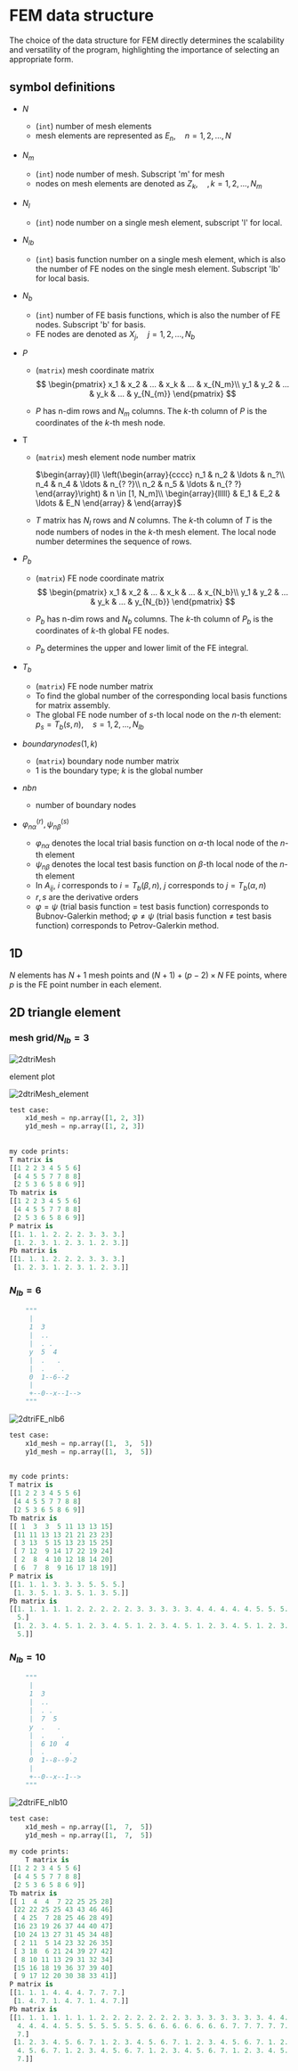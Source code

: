 # FEM data structure

The choice of the data structure for FEM directly determines the scalability and versatility of the program, highlighting the importance of selecting an appropriate form.

## symbol definitions

* $N$ 

  * (`int`) number of mesh elements
  * mesh elements are represented as $E_n,\quad n=1,2,...,N$

* $N_m$

  * (`int`) node number of mesh. Subscript 'm' for mesh
  * nodes on mesh elements are denoted as $Z_k, \quad, k=1,2,...,N_m$ 

* $N_l$

  * (`int`) node number on a single mesh element, subscript 'l' for local.

* $N_{lb}$

  * (`int`) basis function number on a single mesh element, which is also the number of FE nodes on the single mesh element. Subscript 'lb' for local basis.

* $N_b$

  * (`int`) number of FE basis functions, which is also the number of FE nodes. Subscript 'b' for basis.
  * FE nodes are denoted as $X_j, \quad j=1,2,...,N_b$

* $P$ 

  * (`matrix`) mesh coordinate matrix
    $$
    \begin{pmatrix}
    x_1  & x_2 & ... & x_k & ... & x_{N_m}\\
    y_1  & y_2 & ... & y_k & ... & y_{N_{m}}
    \end{pmatrix}
    $$

  * $P$ has n-dim rows and $N_m$ columns. The $k$-th column of $P$ is the coordinates of the $k$-th mesh node.

* T

  * (`matrix`) mesh element node number matrix

    $\begin{array}{ll}  \left(\begin{array}{cccc}    n_1 & n_2 & \ldots & n_?\\   n_4 & n_4 & \ldots & n_{? ?}\\    n_2 & n_5 & \ldots & n_{? ?}  \end{array}\right) & n \in [1, N_m]\\  \begin{array}{lllll}    & E_1 & E_2 & \ldots  & E_N  \end{array} & \end{array}$

  * $T$ matrix has $N_l$ rows and $N$ columns. The $k$-th column of $T$ is the node numbers of nodes in the $k$-th mesh element. The local node number determines the sequence of rows.

* $P_b$

  * (`matrix`) FE node coordinate matrix
    $$
    \begin{pmatrix}
    x_1  & x_2 & ... & x_k & ... & x_{N_b}\\
    y_1  & y_2 & ... & y_k & ... & y_{N_{b}}
    \end{pmatrix}
    $$

  * $P_b$ has n-dim rows and $N_b$ columns. The $k$-th column of $P_b$ is the coordinates of $k$-th global FE nodes.

  * $P_b$ determines the upper and lower limit of the FE integral.

* $T_b$ 

  * (`matrix`) FE node number matrix
  * To find the global number of the corresponding local basis functions for matrix assembly.
  * The global FE node number  of $s$-th local node on the $n$-th element: $p_s=T_b (s,n),\quad s=1,2,...,N_{lb}$

* $boundarynodes(1,k)$

  * (`matrix`) boundary node number matrix
  * 1 is the boundary type; $k$ is the global number

* $nbn$

  * number of boundary nodes

* $\varphi_{n\alpha}^{(r)}, \psi_{n\beta}^{(s)}$

  * $\varphi_{n\alpha}$ denotes the local trial basis function on $\alpha$-th local node of the $n$-th element
  * $\psi_{n\beta}$ denotes the local test basis function on $\beta$-th local node of the $n$-th element
  * In $A_{ij}$, $i$ corresponds to $i=T_b(\beta,n)$, $j$ corresponds to $j=T_b(\alpha, n)$
  * $r, s$ are the derivative orders
  * $\varphi=\psi$ (trial basis function $=$ test basis function) corresponds to Bubnov-Galerkin method; $\varphi \neq \psi$ (trial basis function $\neq$ test basis function) corresponds to Petrov-Galerkin method.



## 1D

$N$ elements has $N+1$ mesh points and $(N+1)+(p-2)\times N$ FE points, where $p$ is the FE point number in each element.



## 2D triangle element



### mesh grid/$N_{lb}=3$



![2dtriMesh](figs/2dtriMesh.svg)



element plot

![2dtriMesh_element](figs/2dtriMesh_element.svg)



```python
test case:
    x1d_mesh = np.array([1, 2, 3])
    y1d_mesh = np.array([1, 2, 3])
    
    
my code prints:
T matrix is
[[1 2 2 3 4 5 5 6]
 [4 4 5 5 7 7 8 8]
 [2 5 3 6 5 8 6 9]]
Tb matrix is
[[1 2 2 3 4 5 5 6]
 [4 4 5 5 7 7 8 8]
 [2 5 3 6 5 8 6 9]]
P matrix is
[[1. 1. 1. 2. 2. 2. 3. 3. 3.]
 [1. 2. 3. 1. 2. 3. 1. 2. 3.]]
Pb matrix is
[[1. 1. 1. 2. 2. 2. 3. 3. 3.]
 [1. 2. 3. 1. 2. 3. 1. 2. 3.]]
```





### $N_{lb}=6$

```python
    """
     |
     1  3
     |  ..
     |  . .
     y  5  4
     |  .   .
     |  .    .
     0  1--6--2
     |
     +--0--x--1-->
    """
```



![2dtriFE_nlb6](figs/2dtriFE_nlb6.svg)



```python
test case:
    x1d_mesh = np.array([1,  3,  5])
    y1d_mesh = np.array([1,  3,  5])
    
    
my code prints:
T matrix is
[[1 2 2 3 4 5 5 6]
 [4 4 5 5 7 7 8 8]
 [2 5 3 6 5 8 6 9]]
Tb matrix is
[[ 1  3  3  5 11 13 13 15]
 [11 11 13 13 21 21 23 23]
 [ 3 13  5 15 13 23 15 25]
 [ 7 12  9 14 17 22 19 24]
 [ 2  8  4 10 12 18 14 20]
 [ 6  7  8  9 16 17 18 19]]
P matrix is
[[1. 1. 1. 3. 3. 3. 5. 5. 5.]
 [1. 3. 5. 1. 3. 5. 1. 3. 5.]]
Pb matrix is
[[1. 1. 1. 1. 1. 2. 2. 2. 2. 2. 3. 3. 3. 3. 3. 4. 4. 4. 4. 4. 5. 5. 5. 5.
  5.]
 [1. 2. 3. 4. 5. 1. 2. 3. 4. 5. 1. 2. 3. 4. 5. 1. 2. 3. 4. 5. 1. 2. 3. 4.
  5.]]
```







### $N_{lb}=10$



```python
    """
     |
     1  3
     |  ..
     |  . .
     |  7  5
     y  .   .
     |  .    .
     |  6 10  4
     |  .      .
     0  1--8--9-2
     |
     +--0--x--1-->
    """
```



![2dtriFE_nlb10](figs/2dtriFE_nlb10.svg)



```python
test case:
    x1d_mesh = np.array([1,  7,  5])
    y1d_mesh = np.array([1,  7,  5])
    
my code prints:
    T matrix is
[[1 2 2 3 4 5 5 6]
 [4 4 5 5 7 7 8 8]
 [2 5 3 6 5 8 6 9]]
Tb matrix is
[[ 1  4  4  7 22 25 25 28]
 [22 22 25 25 43 43 46 46]
 [ 4 25  7 28 25 46 28 49]
 [16 23 19 26 37 44 40 47]
 [10 24 13 27 31 45 34 48]
 [ 2 11  5 14 23 32 26 35]
 [ 3 18  6 21 24 39 27 42]
 [ 8 10 11 13 29 31 32 34]
 [15 16 18 19 36 37 39 40]
 [ 9 17 12 20 30 38 33 41]]
P matrix is
[[1. 1. 1. 4. 4. 4. 7. 7. 7.]
 [1. 4. 7. 1. 4. 7. 1. 4. 7.]]
Pb matrix is
[[1. 1. 1. 1. 1. 1. 1. 2. 2. 2. 2. 2. 2. 2. 3. 3. 3. 3. 3. 3. 3. 4. 4. 4.
  4. 4. 4. 4. 5. 5. 5. 5. 5. 5. 5. 6. 6. 6. 6. 6. 6. 6. 7. 7. 7. 7. 7. 7.
  7.]
 [1. 2. 3. 4. 5. 6. 7. 1. 2. 3. 4. 5. 6. 7. 1. 2. 3. 4. 5. 6. 7. 1. 2. 3.
  4. 5. 6. 7. 1. 2. 3. 4. 5. 6. 7. 1. 2. 3. 4. 5. 6. 7. 1. 2. 3. 4. 5. 6.
  7.]]
```







